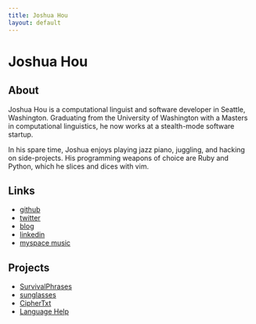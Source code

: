 ```yaml
---
title: Joshua Hou
layout: default
---
```


# Joshua Hou

## About
Joshua Hou is a computational linguist and software developer in Seattle,
Washington. Graduating from the University of Washington with a Masters in
computational linguistics, he now works at a stealth-mode software startup.

In his spare time, Joshua enjoys playing jazz piano, juggling, and hacking on
side-projects. His programming weapons of choice are Ruby and Python, which he
slices and dices with vim.

## Links
* [github](http://github.com/jshou)
* [twitter](http://twitter.com/jshou)
* [blog](http://penguinlinguist.wordpress.com)
* [linkedin](http://www.linkedin.com/pub/joshua-hou/7/673/b43)
* [myspace music](http://myspace.com/jshou)

## Projects
* [SurvivalPhrases](https://play.google.com/store/apps/details?id=com.joshuahou.survivalphrases)
* [sunglasses](http://jshou.github.com/sunglasses/)
* [CipherTxt](http://github.com/jshou/CipherTxt)
* [Language Help](http://github.com/jshou/Language-Help)

